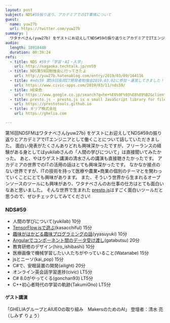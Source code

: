```yaml
---
layout: post
subject: NDS#59振り返り、アカデミアでのIT事情について
guest:
  name: yuw27b
  url: https://twitter.com/yuw27b
summary: |
  ワタナベさん(yuw27b) をゲストにお迎えしてNDS#59の振り返りとアカデミアでITエンジニアとして働くことについて話していただきました
audio:
  length: 18918448
  duration: 00:39:24
refs:
  - title: NDS #59テ「学習・AI・入学」
    url: http://nagaoka.techtalk.jp/no59
  - title: NDS第59回勉強会に行ってきたよ
    url: http://yuw27b.hatenablog.com/entry/2019/03/09/164116
  - title: #nds59 第59回長岡IT開発者勉強会2019.03.02に参加・運営してきました！
    url: https://www.civic-apps.com/2019/03/11/nds59/
  - title: HE染色
    url: https://www.google.co.jp/search?q=he+%E6%9F%93%E8%89%B2&client=safari&hl=en-GB&prmd=ivsn&source=lnms&tbm=isch&sa=X&ved=2ahUKEwi7qJ6Z5uLhAhUiE6YKHTDeAH0Q_AUoAXoECA4QAQ&biw=1194&bih=728
  - title: presto.js - presto.js is a small JavaScript library for file upload.
    url: https://prestotools.github.io
  - title: ギリア株式会社
    url: https://ghelia.com

---
```


第16回NDSFMはワタナベさん(yuw27b) をゲストにお迎えしてNDS#59の振り返りとアカデミアでITエンジニアとして働くことについて話していただきました。
面白い発表がたくさんありどれも興味深かったですが、フリーランスの経験がある身としてはyukilabさんの「人間の学びについて」は直接聞いてみたかった。 あと、やはりゲスト講演の清水さんの講演も直接聴きたかったです。
アカデミアの世界でのITの活用の話はとても興味深かったです。
なかなか接点のない世界ですが、ITの技術を持って医療や農業•商業の個別のテーマとを関わっていくことにとても興味があります。
また、そういう世界から生まれるオープンソースのツールにも興味があり、ワタナベさんのお仕事の仕方はとても面白いなあと思いました。
そんな世界で生まれた [presto.js](https://prestotools.github.io)はすごく面白いツールだと思うので、ぜひチェックしてみてください!

### NDS#59

- 人間の学びについて(yukilab) 10分
- [TensorFlow.jsで遊ぶ](https://speakerdeck.com/kasacchiful/nds59)(kasacchiful) 15分
- [趣味がはかどる趣味プログラミングの話](https://www.slideshare.net/yyasuyuki/ss-134057662)(yyasuyuki) 10分
- [Angularでコンポーネント間のデータ受け渡し](https://docs.google.com/presentation/d/1JRsP7rLw9QLVMtrumdMrxDSH9XDhWhEUk6RIY9HjupA/mobilepresent?slide=id.p1)(gatabutsu) 20分
- 教育研修のデザイン(hiro_ishibashi) 10分
- 医療画像で機械学習したい人たちがやっていること(Watanabe) 15分
- jsとニーソ(kai_pop) 15分
- C#で、安眠装置の開発(ailight) 20分
- オンライン英会話学習進捗(civic) LT5分
- C# 8.0がやってくる(gonchan93) LT5分
- C++初心者時代の学習の軌跡(TakumiOno) LT5分

#### ゲスト講演

「GHELIAグループとAIUEOの取り組み　MakersのためのAI」
登壇者：清水 亮（しみず りょう）
